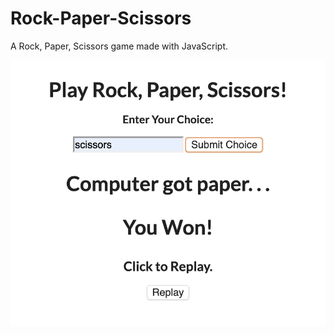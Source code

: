 # Rock-Paper-Scissors
A Rock, Paper, Scissors game made with JavaScript.

![Image Couldn't Load. . .](GamePlayScreenshot.png)

